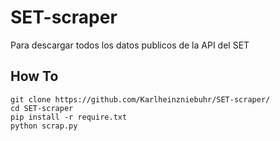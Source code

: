 # SET-scraper
Para descargar todos los datos publicos de la API del SET

## How To
```
git clone https://github.com/Karlheinzniebuhr/SET-scraper/  
cd SET-scraper  
pip install -r require.txt  
python scrap.py
```

